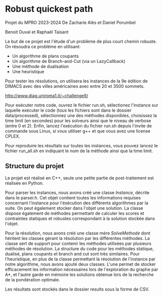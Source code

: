 # Robust quickest path

Projet du MPRO
2023-2024
De Zacharie Alès et Daniel Porumbel

Benoit Duval et Raphaël Taisant

Le but de ce projet est l'étude d'un problème de plus court chemin robuste. On résoudra ce problème en utilisant:

- Un algorithme de plans coupants
- Un algorithme de Branch-and-Cut (via un LazyCallback)
- Une méthode de dualisation
- Une heuristique

Pour tester les résolutions, on utilisera les instances de la 9e édition de DIMACS avec des villes américaines avec entre 20 et 3500 sommets.

http://www.diag.uniroma1.it/~challenge9/

Pour exécuter notre code, ouvrez le fichier run.sh, sélectionez l'instance sur laquelle exécuter le code (tous les fichiers sont dans le dossier data/processed), sélectionnez une des méthodes disponibles, choisissez la time limit (en secondes) pour les solveurs ainsi que le niveau de verbose (entre 0 et 2). Enfin, lancez l'exécution du fichier run.sh depuis l'invite de commande sous Linux, si vous utiliser g++ et que vous avez une license CPLEX.

Pour reproduire les résultats sur toutes les instances, vous pouvez lancez le fichier run_all.sh en indiquant le nom de la méthode ainsi que la time limit.

## Structure du projet

Le projet est réalisé en C++, seule une petite partie de post-traitement est réalisée en Python.

Pour parser les instances, nous avons créé une classe _Instance_, décrite dans le parser.h. Cet objet contient toutes les informations requises concernant l'instance pour l'éxécution des différents algorithmes par la suite. On peut également stocker dans l'objet une solution. La classe dispose également de méthodes permettant de calculer les scores et contraintes statiques et robustes correspondant à la solution stockée dans l'objet.

Pour la résolution, nous avons créé une classe mère _SolveMethode_ dont héritent les classes gérant la résolution par les différentes méthodes. La classe sert de support pour contenir les méthodes utilisées par plusieurs méthodes de résolution. 
La structure du code pour les méthodes statique, dualisé, plans coupants et branch and cut sont très similaires. Pour l'heuristique, en plus de la classe permettant la résolution de l'instance par notre algorithme, nous avons ajouté deux classes. L'une permet de stocker efficacement les information nécessaires lors de l'exploration du graphe par A*, et l'autre garde en mémoire les solutions obtenue lors de la recherche de la pondération optimale.

Les résultats sont stockés dans le dossier results sous la forme de CSV.
